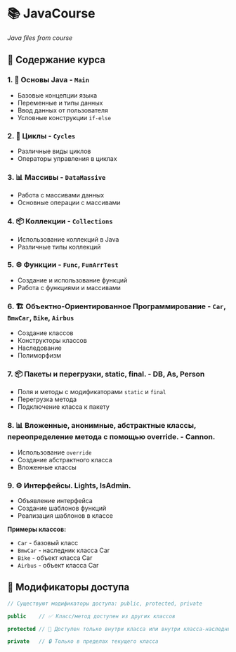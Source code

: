 # 📚 JavaCourse
*Java files from course*

## 📖 Содержание курса

### 1. 🚀 Основы Java - `Main`
- Базовые концепции языка
- Переменные и типы данных
- Ввод данных от пользователя
- Условные конструкции `if-else`

### 2. 🔁 Циклы - `Cycles`
- Различные виды циклов
- Операторы управления в циклах

### 3. 📊 Массивы - `DataMassive`
- Работа с массивами данных
- Основные операции с массивами

### 4. 📦 Коллекции - `Collections`
- Использование коллекций в Java
- Различные типы коллекций

### 5. ⚙️ Функции - `Func`, `FunArrTest`
- Создание и использование функций
- Работа с функциями и массивами

### 6. 🏗️ Объектно-Ориентированное Программирование - `Car`, `BmwCar`, `Bike`, `Airbus`
- Создание классов
- Конструкторы классов
- Наследование
- Полиморфизм

### 7. 📦 Пакеты и перегрузки, static, final. - DB, As, Person
- Поля и методы с модификаторами `static` и `final`
- Перегрузка метода
- Подключение класса к пакету

### 8. 📊 Вложенные, анонимные, абстрактные классы, переопределение метода с помощью override. - Cannon.
- Использование `override`
- Создание абстрактного класса
- Вложенные классы

### 9. ⚙️ Интерфейсы. Lights, IsAdmin.
- Объявление интерфейса
- Создание шаблонов функций
- Реализация шаблонов в классе

**Примеры классов:**
- `Car` - базовый класс
- `BmwCar` - наследник класса Car
- `Bike` - объект класса Car
- `Airbus` - объект класса Car

## 🔐 Модификаторы доступа

```java
// Существуют модификаторы доступа: public, protected, private

public    // ✅ Класс/метод доступен из других классов

protected // 🔐 Доступен только внутри класса или внутри класса-наследника

private   // 🔒 Только в пределах текущего класса
